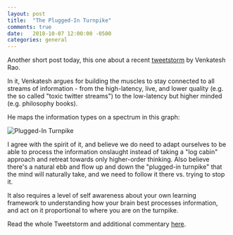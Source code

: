 ```yaml
---
layout: post
title:  "The Plugged-In Turnpike"
comments: true
date:   2018-10-07 12:00:00 -0500
categories: general
---
```


Another short post today, this one about a recent [tweetstorm](https://twitter.com/vgr/status/1047925106423603200) by Venkatesh Rao.

In it, Venkatesh argues for building the muscles to stay connected to all streams of information - from the high-latency, live, and lower quality (e.g. the so called "toxic twitter streams") to the low-latency but higher minded (e.g. philosophy books).

He maps the information types on a spectrum in this graph:

![Plugged-In Turnpike](/assets/img/plugged-in-turnpike.png)

I agree with the spirit of it, and believe we do need to adapt ourselves to be able to process the information onslaught instead of taking a "log cabin" approach and retreat towards only higher-order thinking. Also believe there's a natural ebb and flow up and down the "plugged-in turnpike" that the mind will naturally take, and we need to follow it there vs. trying to stop it.

It also requires a level of self awareness about your own learning framework to understanding how your brain best processes information, and act on it proportional to where you are on the turnpike.

Read the whole Tweetstorm and additional commentary [here](https://mailchi.mp/ribbonfarm/against-waldenponding?e=1b024ecc76).

